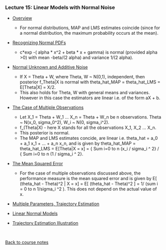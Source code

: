 
### Lecture 15: Linear Models with Normal Noise

* [Overview](https://www.youtube.com/watch?v=0bUeyx2ebTM)
  * For normal distributions, MAP and LMS estimates coincide 
  (since for a normal distribution, the maximum probability occurs at the mean).

* [Recognizing Normal PDFs](https://www.youtube.com/watch?v=q0NpbrVplv0)
  * c*exp -( alpha * x^2 + beta * x + gamma) is normal (provided alpha >0) with mean -beta/(2 alpha) and variance 1/(2 alpha).

* [Normal Unknown and Additive Noise](https://www.youtube.com/watch?v=7vfJ0PnB-v4)
  * If X = Theta + W, where Theta, W ~ N(0,1), independent, then posterior f_Theta|X is normal with 
  theta_hat_MAP = theta_hat_LMS = E[Theta|X] = X/2.
  * This also holds for Theta, W with general means and variances. However in this case the estimators are linear i.e. of the form aX + b.

* [The Case of Multiple Observations](https://www.youtube.com/watch?v=XrhDYTC2YSU)
  * Let X_1 = Theta + W_1 ... X_n = Theta + W_n be n observations.
  Theta ~ N(x_0, sigma_0^2), W_i ~ N(0, sigma_i^2).
  * f_(Theta|X) - here X stands for all the observations X_1, X_2 ... X_n.
  * This posterior is normal.
  * The MAP and LMS estimates concide, are linear i.e. theta_hat = a_0 + a_1 x_1 + ... + a_n x_n, and is given by
  theta_hat_MAP = theta_hat_LMS = E[Theta|X = x] = { Sum i=0 to n (x_i / sigma_i ^ 2} / { Sum i=0 to n (1 / sigma_i ^ 2}.

* [The Mean Squared Error](https://www.youtube.com/watch?v=YFR_DbwW1Gk)
  * For the case of multiple observations discussed above, the performance measure is the mean squared error and is given by
  E[ (theta_hat - Theta)^2 | X = x] = E[ (theta_hat - Theta)^2 ] = 1/ (sum i = 0 to n 1/sigma_i ^2 ).
  This does not depend on the actual value of x.

* [Multiple Parameters, Trajectory Estimation](https://www.youtube.com/watch?v=swsBC7wyyj8)

* [Linear Normal Models](https://www.youtube.com/watch?v=lFeT9We5iqA)

* [Trajectory Estimation Illustration](https://www.youtube.com/watch?v=78MUlQYyoFg)

<br>

[Back to course notes](../Course_Notes.md)
